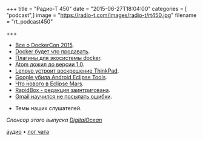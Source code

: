 +++
title = "Радио-Т 450"
date = "2015-06-27T18:04:00"
categories = [ "podcast",]
image = "https://radio-t.com/images/radio-t/rt450.jpg"
filename = "rt_podcast450"

+++

* [Все о DockerCon 2015](http://prsm.tc/mpS5xj).
* [Docker будет что продавать](http://www.theregister.co.uk/2015/06/24/docker_commercial_offering/).
* [Плагины для экосистемы docker](http://prsm.tc/4E8YFD).
* [Atom дожил до версии 1.0](http://social.techcrunch.com/2015/06/25/githubs-atom-text-editor-hits-1-0-now-has-over-350000-monthly-active-users/).
* [Lenovo устроит воскрешение ThinkPad](http://prsm.tc/UHGM5h).
* [Google убила Android Eclipse Tools](http://www.infoq.com/news/2015/06/google-android-eclipse).
* [Что нового в Eclipse Mars](http://eclipsesource.com/blogs/2015/06/24/top-10-eclipse-mars-features/).
* [RapidBox - редакция заинтригована](http://prsm.tc/d6DH6G).
* [Gmail научился не посылать ошибки](http://prsm.tc/eq0s8u).
- Темы наших слушателей.

_Спонсор этого выпуска [DigitalOcean](https://www.digitalocean.com)_

[аудио](http://cdn.radio-t.com/rt_podcast450.mp3) • [лог чата](http://chat.radio-t.com/logs/radio-t-450.html)
<audio src="http://cdn.radio-t.com/rt_podcast450.mp3" preload="none"></audio>
